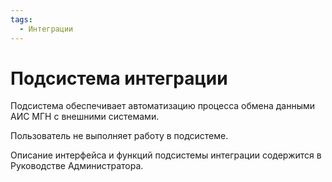 ```yaml
---
tags:
  - Интеграции
---
```

Подсистема интеграции
=====================

Подсистема обеспечивает автоматизацию процесса обмена данными АИС МГН с
внешними системами.

Пользователь не выполняет работу в подсистеме.

Описание интерфейса и функций подсистемы интеграции содержится в
Руководстве Администратора.
